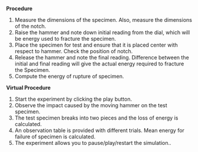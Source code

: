
 **Procedure**

1. Measure the dimensions of the specimen. Also, measure the dimensions of the notch.
2. Raise the hammer and note down initial reading from the dial, which will be energy used to fracture the specimen.
3. Place the specimen for test and ensure that it is placed center with respect to hammer. Check the position of notch.
4. Release the hammer and note the final reading. Difference between the initial and final reading will give the actual energy required to fracture the Specimen.
5. Compute the energy of rupture of specimen.


**Virtual Procedure**
1. Start the experiment by clicking the play button.
2. Observe the impact caused by the moving hammer on the test specimen.
3. The test specimen breaks into two pieces and the loss of energy is calculated.
4. An observation table is provided with different trials. Mean energy for failure of specimen is calculated.
5. The experiment allows you to pause/play/restart the simulation..

